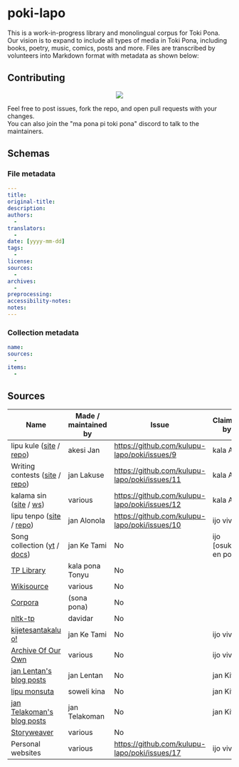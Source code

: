 # poki-lapo
This is a work-in-progress library and monolingual corpus for Toki Pona. Our vision is to expand to include all types of media in Toki Pona, including books, poetry, music, comics, posts and more. Files are transcribed by volunteers into Markdown format with metadata as shown below:

## Contributing

<div align="center">
  <a href="https://github.com/kulupu-lapo/poki/graphs/contributors">
    <img src="https://contrib.rocks/image?repo=kulupu-lapo/poki" />
  </a>
</div>

Feel free to post issues, fork the repo, and open pull requests with your changes.  \
You can also join the "ma pona pi toki pona" discord to talk to the maintainers.

## Schemas

### File metadata
```yaml
---
title:
original-title:
description:
authors:
  -
translators:
  -
date: [yyyy-mm-dd]
tags:
  -
license:
sources:
  -
archives:
  -
preprocessing:
accessibility-notes:
notes:
---
```

### Collection metadata
```yaml
name:
sources:
  -
items:
  -
```

## Sources

| Name                                                  | Made / maintained by | Issue                                         | Claimed by            |
|-------------------------------------------------------|----------------------|-----------------------------------------------|-----------------------|
| lipu kule ([site][lk site] / [repo][lk repo])         | akesi Jan            | https://github.com/kulupu-lapo/poki/issues/9  | kala Asi              |
| Writing contests ([site][um site] / [repo][um repo])  | jan Lakuse           | https://github.com/kulupu-lapo/poki/issues/11 | kala Asi              |
| kalama sin ([site][ks site] / [ws][ks ws])            | various              | https://github.com/kulupu-lapo/poki/issues/12 | kala Asi              |
| lipu tenpo ([site][lt site] / [repo][lt repo])        | jan Alonola          | https://github.com/kulupu-lapo/poki/issues/10 | ijo vivi              |
| Song collection ([yt][songs yt] / [docs][songs doc])  | jan Ke Tami          | No                                            | ijo \[osuka\] en poka |
| [TP Library][tonyu lib]                               | kala pona Tonyu      | No                                            |                       |
| [Wikisource]                                          | various              | No                                            |                       |
| [Corpora]                                             | (sona pona)          | No                                            |                       |
| [nltk-tp]                                             | davidar              | No                                            |                       |
| [kijetesantakalu o!][kije o]                          | jan Ke Tami          | No                                            | ijo vivi              |
| [Archive Of Our Own][AO3]                             | various              | No                                            | ijo vivi              |
| [jan Lentan's blog posts][Lentan]                     | jan Lentan           | No                                            | jan Kita              |
| [lipu monsuta]                                        | soweli kina          | No                                            | jan Kita              |
| [jan Telakoman's blog posts][Telakoman]               | jan Telakoman        | No                                            | jan Kita              |
| [Storyweaver]                                         | various              | No                                            |                       |
| Personal websites                                     | various              | https://github.com/kulupu-lapo/poki/issues/17 | ijo vivi              |


[lk site]:https://lipukule.org/
[lk repo]:https://github.com/lipukule/lipu-kule
[um site]:https://utala.pona.la
[um repo]:https://github.com/raacz/utala
[ks site]:https://redcircle.com/shows/kalama-sin
[ks ws]:https://wikisource.org/wiki/Kalama_sin
[lt site]:https://liputenpo.org/
[lt repo]:https://github.com/lipu-tenpo/liputenpo.org
[songs yt]:https://www.youtube.com/playlist?list=PLc7R2x5fn6AqRFUR9JzGIqh0FMdtsXRnH
[songs doc]:https://docs.google.com/spreadsheets/d/1qXextl70wJUo9xJ0VzECLXb3smiroQDT8U2_aAb_ycM/edit
[tonyu lib]:https://docs.google.com/document/d/1IdMucmhPCzvoUF94Gp25XCwocWOl4PfQ_wfOkiU8cu8/edit?usp=sharing
[Wikisource]:https://wikisource.org/wiki/Category:Toki_pona
[Corpora]:https://sona.pona.la/wiki/Corpora
[nltk-tp]:https://github.com/davidar/nltk-tp/tree/master/Corpus
[kije o]:https://kijetesantakalu-o.tumblr.com/tagged/comic
[AO3]:https://archiveofourown.org/works/search?work_search%5Blanguage_id%5D=tok
[Lentan]:https://lipu-sona.pona.la/lentan/
[lipu monsuta]:https://lipumonsuta.neocities.org/
[Telakoman]:https://joelthomastr.github.io/tokipona/README_si
[Storyweaver]:https://storyweaver.org.in/en/stories?language=Toki+Pona
